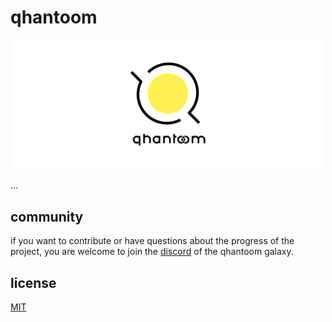 # qhantoom

<p align="center">
  <img width="500" height="auto" src="./src/misc/qhantoom-banner.png" />
</p>

...

## community

if you want to contribute or have questions about the progress of the project, you are welcome to join the [discord](https://discord.gg/5s34BsbH) of the qhantoom galaxy.

## license

[MIT](./LICENSE)
